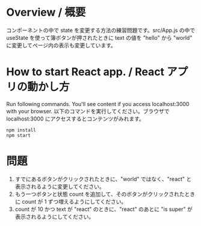 # Overview  / 概要
コンポーネントの中で state を変更する方法の練習問題です。src/App.js の中で useState を使って簿ボタンが押されたときに text の値を "hello" から "world" に変更してページ内の表示も変更しています。

# How to start React app. / React アプリの動かし方
Run following commands. You'll see content if you access localhost:3000 with your browser.
以下のコマンドを実行してください。ブラウザで localhost:3000 にアクセスするとコンテンツがみれます。
```
npm install
npm start
```

# 問題
1. すでにあるボタンがクリックされたときに、"world" ではなく、"react" と表示されるように変更してください。
2. もう一つボタンと状態 count を追加して、そのボタンがクリックされたときに count が 1 ずつ増えるようにしてください。
3. count が 10 かつ text が "react" のときに、"react" のあとに "is super" が表示されるようにしてください。
